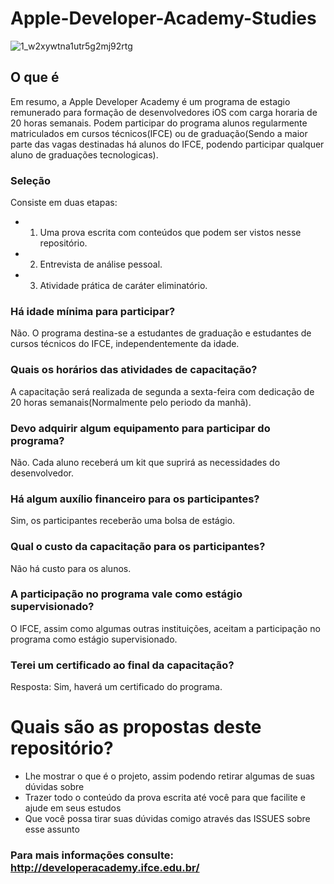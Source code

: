 # Apple-Developer-Academy-Studies
![1_w2xywtna1utr5g2mj92rtg](https://user-images.githubusercontent.com/32227073/42602911-f3cf86d2-8541-11e8-982b-28a4e4c6d041.png)

## O que é
Em resumo, a Apple Developer Academy é um programa de estagio remunerado para formação de desenvolvedores iOS com carga horaria de 20 horas semanais. Podem participar do programa alunos regularmente matriculados em cursos técnicos(IFCE) ou de graduação(Sendo a maior parte das vagas destinadas há alunos do IFCE, podendo participar qualquer aluno de graduações tecnologicas).

### Seleção

Consiste em duas etapas:

* 1. Uma prova escrita com conteúdos que podem ser vistos nesse repositório.
* 2. Entrevista de análise pessoal.
* 3. Atividade prática de caráter eliminatório.

### Há idade mínima para participar?
Não. O programa destina-se a estudantes de graduação e estudantes de cursos técnicos do IFCE, independentemente da idade.

### Quais os horários das atividades de capacitação?
A capacitação será realizada de segunda a sexta-feira com dedicação de 20 horas semanais(Normalmente pelo periodo da manhã). 

### Devo adquirir algum equipamento para participar do programa?
Não. Cada aluno receberá um kit que suprirá as necessidades do desenvolvedor. 

### Há algum auxílio financeiro para os participantes?
Sim, os participantes receberão uma bolsa de estágio.

### Qual o custo da capacitação para os participantes?
Não há custo para os alunos.

### A participação no programa vale como estágio supervisionado?
O IFCE, assim como algumas outras instituições, aceitam a participação no programa como estágio supervisionado.

### Terei um certificado ao final da capacitação?
Resposta: Sim, haverá um certificado do programa.

# Quais são as propostas deste repositório?
* Lhe mostrar o que é o projeto, assim podendo retirar algumas de suas dúvidas sobre
* Trazer todo o conteúdo da prova escrita até você para que facilite e ajude em seus estudos
* Que você possa tirar suas dúvidas comigo através das ISSUES sobre esse assunto


### Para mais informações consulte:  http://developeracademy.ifce.edu.br/

